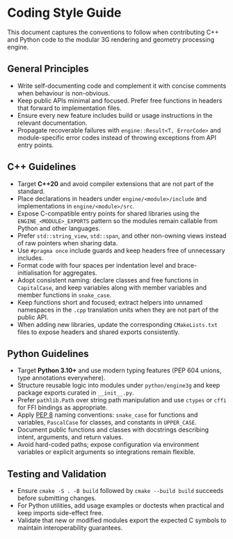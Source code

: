 # Coding Style Guide

This document captures the conventions to follow when contributing C++ and Python code to the modular 3G rendering and geometry processing engine.

## General Principles

- Write self-documenting code and complement it with concise comments when behaviour is non-obvious.
- Keep public APIs minimal and focused. Prefer free functions in headers that forward to implementation files.
- Ensure every new feature includes build or usage instructions in the relevant documentation.
- Propagate recoverable failures with `engine::Result<T, ErrorCode>` and module-specific error codes instead of throwing
  exceptions from API entry points.

## C++ Guidelines

- Target **C++20** and avoid compiler extensions that are not part of the standard.
- Place declarations in headers under `engine/<module>/include` and implementations in `engine/<module>/src`.
- Expose C-compatible entry points for shared libraries using the `ENGINE_<MODULE>_EXPORTS` pattern so the modules remain callable from Python and other languages.
- Prefer `std::string_view`, `std::span`, and other non-owning views instead of raw pointers when sharing data.
- Use `#pragma once` include guards and keep headers free of unnecessary includes.
- Format code with four spaces per indentation level and brace-initialisation for aggregates.
- Adopt consistent naming: declare classes and free functions in `CapitalCase`, and keep variables along with member variables and member functions in `snake_case`.
- Keep functions short and focused; extract helpers into unnamed namespaces in the `.cpp` translation units when they are not part of the public API.
- When adding new libraries, update the corresponding `CMakeLists.txt` files to expose headers and shared exports consistently.

## Python Guidelines

- Target **Python 3.10+** and use modern typing features (PEP 604 unions, type annotations everywhere).
- Structure reusable logic into modules under `python/engine3g` and keep package exports curated in `__init__.py`.
- Prefer `pathlib.Path` over string path manipulation and use `ctypes` or `cffi` for FFI bindings as appropriate.
- Apply [PEP 8](https://peps.python.org/pep-0008/) naming conventions: `snake_case` for functions and variables, `PascalCase` for classes, and constants in `UPPER_CASE`.
- Document public functions and classes with docstrings describing intent, arguments, and return values.
- Avoid hard-coded paths; expose configuration via environment variables or explicit arguments so integrations remain flexible.

## Testing and Validation

- Ensure `cmake -S . -B build` followed by `cmake --build build` succeeds before submitting changes.
- For Python utilities, add usage examples or doctests when practical and keep imports side-effect free.
- Validate that new or modified modules export the expected C symbols to maintain interoperability guarantees.


